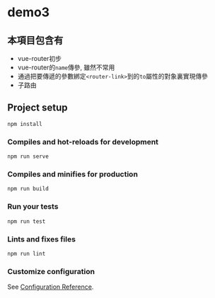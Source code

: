 # demo3

## 本項目包含有
- vue-router初步
- vue-router的`name`傳參, 雖然不常用
- 通過把要傳遞的參數綁定`<router-link>`到的`to`屬性的對象裏實現傳參
- 子路由

## Project setup
```
npm install
```

### Compiles and hot-reloads for development
```
npm run serve
```

### Compiles and minifies for production
```
npm run build
```

### Run your tests
```
npm run test
```

### Lints and fixes files
```
npm run lint
```

### Customize configuration
See [Configuration Reference](https://cli.vuejs.org/config/).
